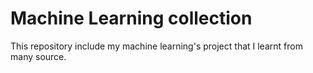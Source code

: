 # Machine Learning collection
This repository include my machine learning's project that I learnt from many source.
